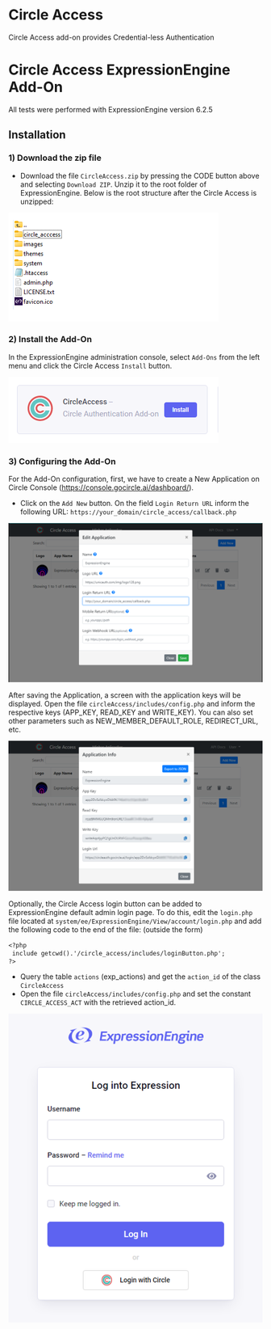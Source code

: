 # Circle Access
Circle Access add-on provides Credential-less Authentication  

# Circle Access ExpressionEngine Add-On
All tests were performed with ExpressionEngine version 6.2.5

## Installation

### 1) Download the zip file

- Download the file ```CircleAccess.zip``` by pressing the CODE button above and selecting ```Download ZIP```. Unzip it to the root folder of ExpressionEngine. Below is the root structure after the Circle Access is unzipped:

![alt text](circle_access/images/image1.png)


### 2) Install the Add-On

In the ExpressionEngine administration console, select ```Add-Ons``` from the left menu and click the Circle Access ```Install``` button.

![alt text](circle_access/images/image3.png)


### 3) Configuring the Add-On

For the Add-On configuration, first, we have to create a New Application on Circle Console (https://console.gocircle.ai/dashboard/).

- Click on the ```Add New``` button. On the field ```Login Return URL``` inform the following URL: ```https://your_domain/circle_access/callback.php``` 


![alt text](circle_access/images/image4.png)


After saving the Application, a screen with the application keys will be displayed. Open the file ```circleAccess/includes/config.php``` and inform the respective keys (APP_KEY, READ_KEY and WRITE_KEY).
You can also set other parameters such as NEW_MEMBER_DEFAULT_ROLE, REDIRECT_URL, etc.

![alt text](circle_access/images/image5.png)


Optionally, the Circle Access login button can be added to ExpressionEngine default admin login page.
To do this, edit the ```login.php``` file located at ```system/ee/ExpressionEngine/View/account/login.php``` and add the following code to the end of the file: (outside the form)

 ```
<?php
  include getcwd().'/circle_access/includes/loginButton.php';
?>
 ```

- Query the table ```actions``` (exp_actions) and get the ```action_id``` of the class ```CircleAccess```
- Open the file ```circleAccess/includes/config.php``` and set the constant ```CIRCLE_ACCESS_ACT``` with the retrieved action_id.

![alt text](circle_access/images/image2.png)

